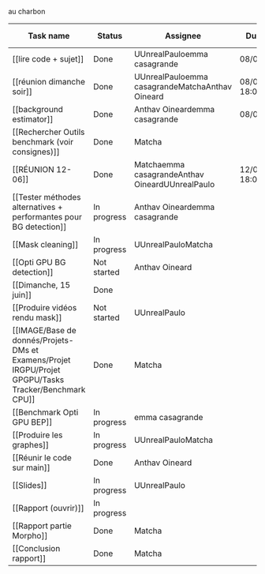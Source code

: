 au charbon 

|Task name|Status|Assignee|Due date|Priority|![](https://www.notion.so/icons/kind_gray.svg)Task type|Description|Attach file|
|---|---|---|---|---|---|---|---|
|[[lire code + sujet]]|Done|UUnrealPauloemma casagrande|08/06/2025|High||||
|[[réunion dimanche soir]]|Done|UUnrealPauloemma casagrandeMatchaAnthav Oineard|08/06/2025 18:00|Medium||||
|[[background estimator]]|Done|Anthav Oineardemma casagrande|08/06/2025|High|CPU, GPU|||
|[[Rechercher Outils benchmark (voir consignes)]]|Done|Matcha||Low|Rapport|||
|[[RÉUNION 12-06]]|Done|Matchaemma casagrandeAnthav OineardUUnrealPaulo|12/06/2025 18:00|High||||
|[[Tester méthodes alternatives + performantes pour BG detection]]|In progress|Anthav Oineardemma casagrande||Low|CPU, GPU|||
|[[Mask cleaning]]|In progress|UUnrealPauloMatcha||High|CPU, GPU|||
|[[Opti GPU BG detection]]|Not started|Anthav Oineard||Medium|GPU|||
|[[Dimanche, 15 juin]]|Done|||||||
|[[Produire vidéos rendu mask]]|Not started|UUnrealPaulo||||||
|[[IMAGE/Base de donnés/Projets-DMs et Examens/Projet IRGPU/Projet GPGPU/Tasks Tracker/Benchmark CPU]]|Done|Matcha||High|CPU|||
|[[Benchmark Opti GPU BEP]]|In progress|emma casagrande||||||
|[[Produire les graphes]]|In progress|UUnrealPauloMatcha||||||
|[[Réunir le code sur main]]|Done|Anthav Oineard||||||
|[[Slides]]|In progress|UUnrealPaulo||||||
|[[Rapport (ouvrir)]]|In progress|||||||
|[[Rapport partie Morpho]]|Done|Matcha||||||
|[[Conclusion rapport]]|Done|Matcha||||||
